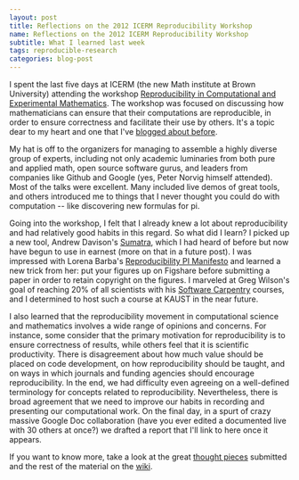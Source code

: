 ```yaml
---
layout: post
title: Reflections on the 2012 ICERM Reproducibility Workshop
name: Reflections on the 2012 ICERM Reproducibility Workshop
subtitle: What I learned last week
tags: reproducible-research
categories: blog-post
---
```


I spent the last five days at ICERM (the new Math institute at Brown University)
attending the workshop 
[Reproducibility in Computational and Experimental Mathematics](http://icerm.brown.edu/tw12-5-rcem).
The workshop was focused on discussing how mathematicians can ensure that their
computations are reproducible, in order to ensure correctness and facilitate their
use by others.  It's a topic dear to my heart and one that I've
[blogged about before](http://www.davidketcheson.info/tags.html#reproducible-research).

My hat is off to
the organizers for managing to assemble a highly diverse group of
experts, including not only academic luminaries from both pure and applied
math, open source software gurus, and leaders from companies like Github and
Google (yes, Peter Norvig
himself attended).  Most of the talks were excellent.  Many included live
demos of great tools, and others introduced me to things that I never thought
you could do with computation -- like discovering new formulas for pi.

Going into the workshop, I felt that I already knew a lot about 
reproducibility and had relatively good habits in this regard.
So what did I learn?  I picked up a new tool, Andrew Davison's
[Sumatra](http://packages.python.org/Sumatra/introduction.html),
which I had heard of before but now have begun to use in earnest (more
on that in a future post).  I was impressed with Lorena Barba's
[Reproducibility PI Manifesto](http://dx.doi.org/10.6084/m9.figshare.104539)
and learned a new trick from her: put your figures up on Figshare before
submitting a paper in order to retain copyright on the figures.  I 
marveled at Greg Wilson's goal of reaching 20% of all scientists with his
[Software Carpentry](http://software-carpentry.org/) courses, and I determined
to host such a course at KAUST in the near future.

I also learned that the reproducibility movement in computational science
and mathematics involves a wide range of opinions and concerns.  For instance,
some consider that the primary motivation for reproducibility is to 
ensure correctness of results, while others feel that it is scientific
productivity.  There is disagreement about how much value should be placed on
code development, on how reproducibility should be taught, and on ways in 
which journals and funding agencies should encourage reproducibility.
In the end, we had difficulty even agreeing on a well-defined
terminology for concepts related to reproducibility.
Nevertheless, there is broad agreement that we need to improve
our habits in recording and presenting our computational work.
On the final day, in a spurt of crazy massive Google Doc collaboration
(have you ever edited a documented live with 30 others at once?)
we drafted a report that I'll link to here once it appears.

If you want to know more, take a look at the great [thought pieces](http://wiki.stodden.net/ICERM_Reproducibility_in_Computational_and_Experimental_Mathematics:_Readings_and_References#Thought_Pieces_Submitted_for_the_ICERM_Workshop)
submitted and the rest of the material on the [wiki](http://wiki.stodden.net/Main_Page).
